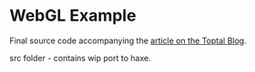 # WebGL Example

Final source code accompanying the [article on the Toptal Blog](https://www.toptal.com/javascript/3d-graphics-a-webgl-tutorial).

src folder - contains wip port to haxe.
